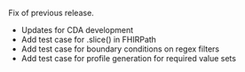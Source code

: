 Fix of previous release.

* Updates for CDA development
* Add test case for .slice() in FHIRPath
* Add test case for boundary conditions on regex filters
* Add test case for profile generation for required value sets
